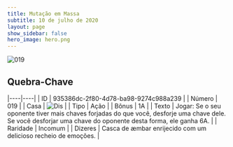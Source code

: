 ```yaml
---
title: Mutação em Massa
subtitle: 10 de julho de 2020
layout: page
show_sidebar: false
hero_image: hero.png
---
```


![019](https://cdn.keyforgegame.com/media/card_front/pt/479_019_49595MG8HPJX_pt.png)

## Quebra-Chave

|----|----|
| ID | 935386dc-2f80-4d78-ba98-9274c988a239 |
| Número | 019 |
| Casa | ![Dis](https://archonarcana.com/images/thumb/e/e8/Dis.png/22px-Dis.png "Dis") |
| Tipo | Ação |
| Bônus | 1A |
| Texto | Jogar: Se o seu oponente tiver mais chaves forjadas do que você, desforje uma chave dele. Se você desforjar uma chave do oponente desta forma, ele ganha 6A. |
| Raridade | Incomum |
| Dizeres | Casca de æmbar enrijecido com um   delicioso recheio de emoções. |
